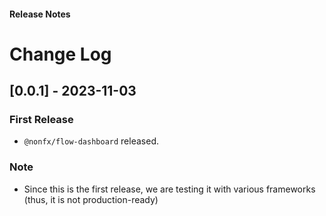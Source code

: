 <h4 className="margin-btm-8">Release Notes</h4>

# Change Log

## [0.0.1] - 2023-11-03

### First Release

- `@nonfx/flow-dashboard` released.

### Note

- Since this is the first release, we are testing it with various frameworks (thus, it is not production-ready)
